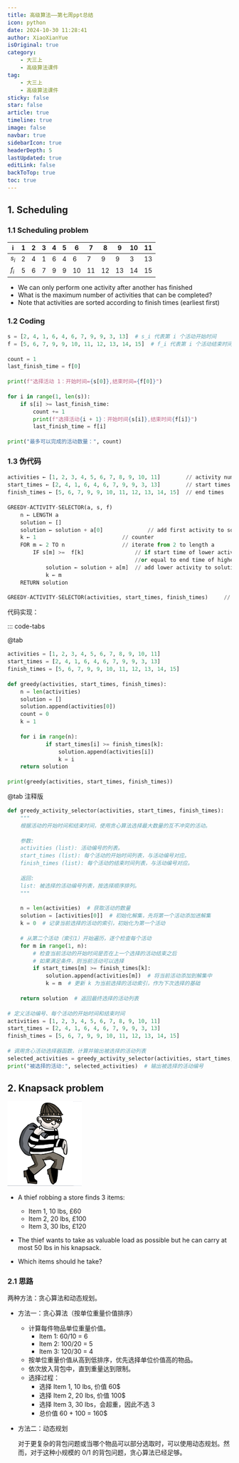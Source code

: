 ```yaml
---
title: 高级算法——第七周ppt总结
icon: python
date: 2024-10-30 11:28:41
author: XiaoXianYue
isOriginal: true
category: 
    - 大三上
    - 高级算法课件
tag:
    - 大三上
    - 高级算法课件
sticky: false
star: false
article: true
timeline: true
image: false
navbar: true
sidebarIcon: true
headerDepth: 5
lastUpdated: true
editLink: false
backToTop: true
toc: true
---
```


## 1. Scheduling

### 1.1 Scheduling problem

| i     | 1    | 2    | 3    | 4    | 5    | 6    | 7    | 8    | 9    | 10   | 11   |
| ----- | ---- | ---- | ---- | ---- | ---- | ---- | ---- | ---- | ---- | ---- | ---- |
| $s_i$ | 2    | 4    | 1    | 6    | 4    | 6    | 7    | 9    | 9    | 3    | 13   |
| $f_i$ | 5    | 6    | 7    | 9    | 9    | 10   | 11   | 12   | 13   | 14   | 15   |

- We can only perform one activity after another has finished
- What is the maximum number of activities that can be completed? 
- Note that activities are sorted according to finish times (earliest first)

### 1.2 Coding

```python
s = [2, 4, 1, 6, 4, 6, 7, 9, 9, 3, 13]  # s_i 代表第 i 个活动开始时间
f = [5, 6, 7, 9, 9, 10, 11, 12, 13, 14, 15]  # f_i 代表第 i 个活动结束时间

count = 1
last_finish_time = f[0]

print(f"选择活动 1：开始时间={s[0]},结束时间={f[0]}")

for i in range(1, len(s)):
    if s[i] >= last_finish_time:
        count += 1
        print(f"选择活动{i + 1}：开始时间{s[i]},结束时间{f[i]}")
        last_finish_time = f[i]

print("最多可以完成的活动数量：", count)
```



### 1.3 伪代码

```python
activities ← [1, 2, 3, 4, 5, 6, 7, 8, 9, 10, 11] 		// activity numbers
start_times ← [2, 4, 1, 6, 4, 6, 7, 9, 9, 3, 13]		// start times
finish_times ← [5, 6, 7, 9, 9, 10, 11, 12, 13, 14, 15]	// end times

GREEDY-ACTIVITY-SELECTOR(a, s, f)
	n ← LENGTH a
	solution ← []
	solution ← solution + a[0]				// add first activity to solution
	k ← 1							// counter
	FOR m ← 2 TO n					// iterate from 2 to length a
		IF s[m] >=  f[k]				// if start time of lower activity is greater than
 										//or equal to end time of higher activity
			solution ← solution + a[m] 	// add lower activity to solution 
			k ← m							
	RETURN solution

GREEDY-ACTIVITY-SELECTOR(activities, start_times, finish_times)		// call
```

代码实现：

::: code-tabs

@tab

```python
activities = [1, 2, 3, 4, 5, 6, 7, 8, 9, 10, 11]
start_times = [2, 4, 1, 6, 4, 6, 7, 9, 9, 3, 13]
finish_times = [5, 6, 7, 9, 9, 10, 11, 12, 13, 14, 15]

def greedy(activities, start_times, finish_times):
    n = len(activities)
    solution = []
    solution.append(activities[0])
    count = 0
    k = 1

    for i in range(n):
            if start_times[i] >= finish_times[k]:
                solution.append(activities[i])
                k = i
    return solution

print(greedy(activities, start_times, finish_times))
```

@tab 注释版

```python
def greedy_activity_selector(activities, start_times, finish_times):
    """
    根据活动的开始时间和结束时间，使用贪心算法选择最大数量的互不冲突的活动。
    
    参数:
    activities (list): 活动编号的列表。
    start_times (list): 每个活动的开始时间列表，与活动编号对应。
    finish_times (list): 每个活动的结束时间列表，与活动编号对应。

    返回:
    list: 被选择的活动编号列表，按选择顺序排列。
    """
    
    n = len(activities)  # 获取活动的数量
    solution = [activities[0]]  # 初始化解集，先将第一个活动添加进解集
    k = 0  # 记录当前选择的活动的索引，初始化为第一个活动

    # 从第二个活动（索引1）开始遍历，逐个检查每个活动
    for m in range(1, n):
        # 检查当前活动的开始时间是否在上一个选择的活动结束之后
        # 如果满足条件，则当前活动可以选择
        if start_times[m] >= finish_times[k]:
            solution.append(activities[m])  # 将当前活动添加到解集中
            k = m  # 更新 k 为当前选择的活动索引，作为下次选择的基础

    return solution  # 返回最终选择的活动列表

# 定义活动编号、每个活动的开始时间和结束时间
activities = [1, 2, 3, 4, 5, 6, 7, 8, 9, 10, 11]
start_times = [2, 4, 1, 6, 4, 6, 7, 9, 9, 3, 13]
finish_times = [5, 6, 7, 9, 9, 10, 11, 12, 13, 14, 15]

# 调用贪心活动选择器函数，计算并输出被选择的活动列表
selected_activities = greedy_activity_selector(activities, start_times, finish_times)
print("被选择的活动:", selected_activities)  # 输出被选择的活动编号
```



## 2. Knapsack problem

<img src="./Week07.assets/image-20241101112039730.png" alt="image-20241101112039730" style="zoom:50%;" />

- A thief robbing a store finds 3 items: 
    - Item 1, 10 lbs, £60
    - Item 2, 20 lbs, £100
    - Item 3, 30 lbs, £120

- The thief wants to take as valuable load as possible but he can carry at most 50 lbs in his knapsack.
- Which items should he take?

### 2.1 思路

两种方法：贪心算法和动态规划。

- 方法一：贪心算法（按单位重量价值排序）

    - 计算每件物品单位重量价值。
        - Item 1: 60/10 = 6
        - Item 2: 100/20 = 5
        - Item 3: 120/30 = 4
    - 按单位重量价值从高到低排序，优先选择单位价值高的物品。
    - 依次放入背包中，直到重量达到限制。
    - 选择过程：
        - 选择 Item 1, 10 lbs, 价值 60$
        - 选择 Item 2, 20 lbs, 价值 100$
        - 选择 Item 3, 30 lbs，会超重，因此不选 3
        - 总价值 60 + 100 = 160$

- 方法二：动态规划

    对于更复杂的背包问题或当哪个物品可以部分选取时，可以使用动态规划。然而，对于这种小规模的 0/1 的背包问题，贪心算法已经足够。











